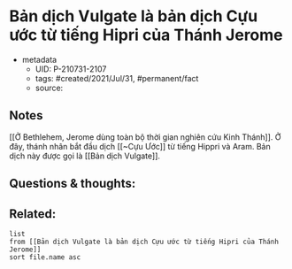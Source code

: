 # Bản dịch Vulgate là bản dịch Cựu ước từ tiếng Hipri của Thánh Jerome

- metadata
	- UID: P-210731-2107
	- tags: #created/2021/Jul/31, #permanent/fact 
	- source: 

## Notes
[[Ở Bethlehem, Jerome dùng toàn bộ thời gian nghiên cứu Kinh Thánh]]. Ở đây, thánh nhân bắt đầu dịch [[~Cựu Ước]] từ tiếng Hippri và Aram. Bản dịch này được gọi là [[Bản dịch Vulgate]].

## Questions & thoughts:

## Related:
```dataview
list
from [[Bản dịch Vulgate là bản dịch Cựu ước từ tiếng Hipri của Thánh Jerome]]
sort file.name asc
```
